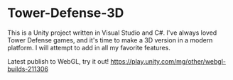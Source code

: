 # Tower-Defense-3D

This is a Unity project written in Visual Studio and C#.  I've always loved Tower Defense games, and it's time to make a 3D version in a modern platform.  I will attempt to add in all my favorite features.


Latest publish to WebGL, try it out!
https://play.unity.com/mg/other/webgl-builds-211306

